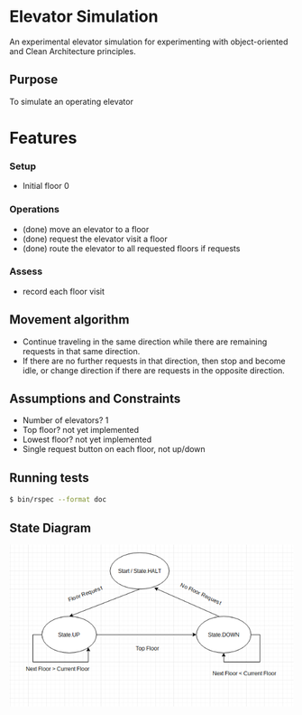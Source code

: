 # Elevator Simulation

An experimental elevator simulation for experimenting with object-oriented and Clean Architecture principles.

## Purpose

To simulate an operating elevator

# Features

### Setup

* Initial floor 0

### Operations

* (done) move an elevator to a floor
* (done) request the elevator visit a floor
* (done) route the elevator to all requested floors if requests

### Assess

* record each floor visit

## Movement algorithm

* Continue traveling in the same direction while there are remaining requests in that same direction.
* If there are no further requests in that direction, then stop and become idle, or change direction if there are requests in the opposite direction.

## Assumptions and Constraints

* Number of elevators? 1
* Top floor? not yet implemented
* Lowest floor? not yet implemented
* Single request button on each floor, not up/down

## Running tests

```sh
$ bin/rspec --format doc
```

## State Diagram

![State](images/Elevator-State-Diagram.png)

